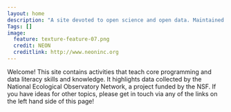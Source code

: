 ```yaml
---
layout: home
description: "A site devoted to open science and open data. Maintained by Leah Wasser"
Tags: []
image:
  feature: texture-feature-07.png
  credit: NEON
  creditlink: http://www.neoninc.org
---
```


Welcome! This site contains activities that teach core programming and data literacy skills and knowledge. It highlights data collected by the National Ecological Observatory Network, a project funded by the NSF. If you have ideas for other topics, 
please get in touch via any of the links on the left hand side of this page! 

